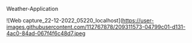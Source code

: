 Weather-Application



![Web capture_22-12-2022_05220_localhost](https://user-images.githubusercontent.com/112767878/209311573-04799c01-d131-4ac0-84ad-067f4f6c48d7.jpeg
